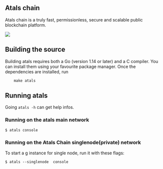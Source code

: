 ## Atals chain 

Atals chain is a truly fast, permissionless, secure and scalable public blockchain platform.

<a href="https://github.com/mapprotocol/atlas/blob/main/COPYING"><img src="https://img.shields.io/badge/license-GPL%20%20Atlas-lightgrey.svg"></a>

## Building the source


Building atals requires both a Go (version 1.14 or later) and a C compiler.
You can install them using your favourite package manager.
Once the dependencies are installed, run

```
    make atals
```

## Running atals

Going `atals -h` can get help infos.

### Running on the atals main network

```
$ atals console
```


### Running on the Atals Chain singlenode(private) network

To start a g
instance for single node,  run it with these flags:

```
$ atals --singlenode  console
```

